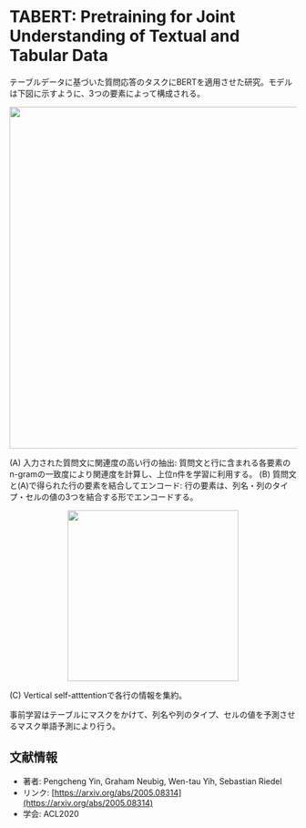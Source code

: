 # TABERT: Pretraining for Joint Understanding of Textual and Tabular Data
テーブルデータに基づいた質問応答のタスクにBERTを適用させた研究。モデルは下図に示すように、3つの要素によって構成される。

<p align="center">
  <img width=600 src="https://user-images.githubusercontent.com/53220859/88265034-b6967400-cd07-11ea-925d-15e24485fa83.png">
</p>

(A) 入力された質問文に関連度の高い行の抽出: 質問文と行に含まれる各要素のn-gramの一致度により関連度を計算し、上位n件を学習に利用する。
(B) 質問文と(A)で得られた行の要素を結合してエンコード: 行の要素は、列名・列のタイプ・セルの値の3つを結合する形でエンコードする。

<p align="center">
  <img width=300 src="https://user-images.githubusercontent.com/53220859/88265123-e180c800-cd07-11ea-9c1c-7db8285ca34d.png">
</p>

(C) Vertical self-atttentionで各行の情報を集約。

事前学習はテーブルにマスクをかけて、列名や列のタイプ、セルの値を予測させるマスク単語予測により行う。



## 文献情報

- 著者: Pengcheng Yin, Graham Neubig, Wen-tau Yih, Sebastian Riedel
- リンク: [https://arxiv.org/abs/2005.08314](https://arxiv.org/abs/2005.08314)
- 学会: ACL2020